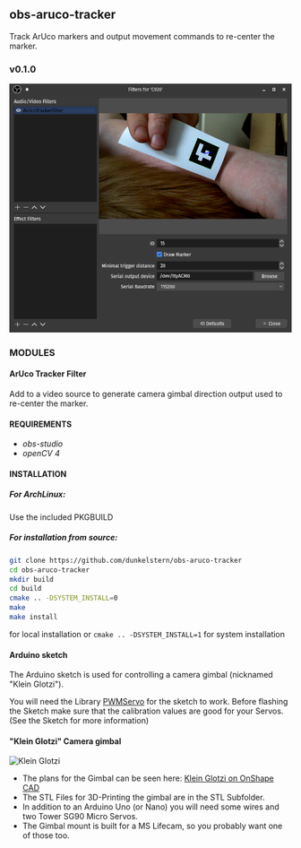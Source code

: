 ## obs-aruco-tracker

Track ArUco markers and output movement commands to re-center the marker.

### v0.1.0

![Screenshot](docs/obs.png)

### MODULES

#### ArUco Tracker Filter

Add to a video source to generate camera gimbal direction output used to re-center the marker.

#### REQUIREMENTS

* *obs-studio*
* *openCV 4*

#### INSTALLATION

##### For ArchLinux:

Use the included PKGBUILD


##### For installation from source:

```bash
git clone https://github.com/dunkelstern/obs-aruco-tracker
cd obs-aruco-tracker
mkdir build
cd build
cmake .. -DSYSTEM_INSTALL=0
make
make install
```

for local installation or `cmake .. -DSYSTEM_INSTALL=1` for system installation

#### Arduino sketch

The Arduino sketch is used for controlling a camera gimbal (nicknamed "Klein Glotzi").

You will need the Library [PWMServo](https://github.com/PaulStoffregen/PWMServo) for the sketch to work.
Before flashing the Sketch make sure that the calibration values are good for your
Servos. (See the Sketch for more information)


#### "Klein Glotzi" Camera gimbal

![Klein Glotzi](doc/glotzi.png)

- The plans for the Gimbal can be seen here: [Klein Glotzi on OnShape CAD](https://cad.onshape.com/documents/6b43bf9158c2330bf8f3274f/w/bf932df38055a7275eddfee5/e/89a3396a8a0f5c6514141639)
- The STL Files for 3D-Printing the gimbal are in the STL Subfolder.
- In addition to an Arduino Uno (or Nano) you will need some wires and two Tower SG90 Micro Servos.
- The Gimbal mount is built for a MS Lifecam, so you probably want one of those too.